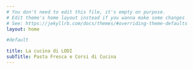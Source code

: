 ```yaml
---
# You don't need to edit this file, it's empty on purpose.
# Edit theme's home layout instead if you wanna make some changes
# See: https://jekyllrb.com/docs/themes/#overriding-theme-defaults
layout: home 

#default

title: La cucina di LODI 
subTitle: Pasta Fresca e Corsi di Cucina
---
```

